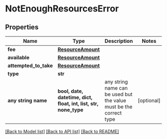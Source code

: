 # NotEnoughResourcesError


## Properties
Name | Type | Description | Notes
------------ | ------------- | ------------- | -------------
**fee** | [**ResourceAmount**](ResourceAmount.md) |  | 
**available** | [**ResourceAmount**](ResourceAmount.md) |  | 
**attempted_to_take** | [**ResourceAmount**](ResourceAmount.md) |  | 
**type** | **str** |  | 
**any string name** | **bool, date, datetime, dict, float, int, list, str, none_type** | any string name can be used but the value must be the correct type | [optional]

[[Back to Model list]](../README.md#documentation-for-models) [[Back to API list]](../README.md#documentation-for-api-endpoints) [[Back to README]](../README.md)


